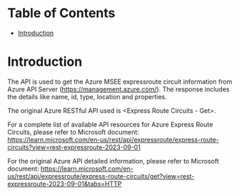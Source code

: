 # Table of Contents
- [Introduction](#introduction)


# Introduction <a name="introduction"></a>
The API is used to get the Azure MSEE expressroute circuit information from Azure API Server (https://management.azure.com/). The response includes the details like name, id, type, location and properties.



The original Azure RESTful API used is <Express Route Circuits - Get>. 



For a complete list of available API resources for Azure Express Route Circuits, please refer to Microsoft document: https://learn.microsoft.com/en-us/rest/api/expressroute/express-route-circuits?view=rest-expressroute-2023-09-01

For the original Azure API detailed information, please refer to Microsoft document: https://learn.microsoft.com/en-us/rest/api/expressroute/express-route-circuits/get?view=rest-expressroute-2023-09-01&tabs=HTTP